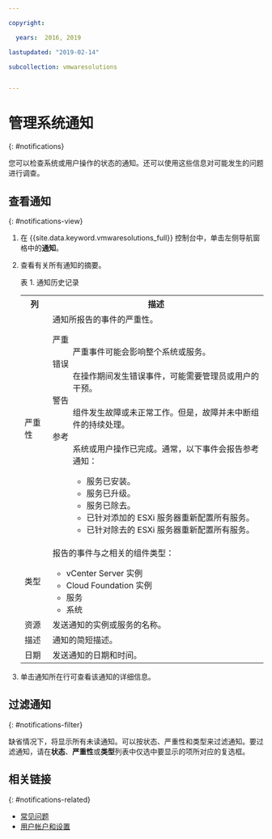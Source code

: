 ```yaml
---

copyright:

  years:  2016, 2019

lastupdated: "2019-02-14"

subcollection: vmwaresolutions


---
```


# 管理系统通知
{: #notifications}

您可以检查系统或用户操作的状态的通知。还可以使用这些信息对可能发生的问题进行调查。

## 查看通知
{: #notifications-view}

1. 在 {{site.data.keyword.vmwaresolutions_full}} 控制台中，单击左侧导航窗格中的**通知**。
2. 查看有关所有通知的摘要。

   表 1. 通知历史记录

    <table>
      <tr>
        <th>列</th>
        <th>描述</th>
      </tr>
      <tr>
        <td>严重性</td>
        <td>通知所报告的事件的严重性。<dl class="dl">
          <dt class="dt dlterm">严重</dt>
          <dd class="dd">严重事件可能会影响整个系统或服务。</dd>
          <dt class="dt dlterm">错误</dt>
          <dd class="dd">在操作期间发生错误事件，可能需要管理员或用户的干预。</dd>
          <dt class="dt dlterm">警告</dt>
          <dd class="dd">组件发生故障或未正常工作。但是，故障并未中断组件的持续处理。</dd>
            <dt class="dt dlterm">参考</dt>
            <dd class="dd">系统或用户操作已完成。通常，以下事件会报告参考通知：
       <ul class="ul">
                <li class="li">服务已安装。</li>
                <li class="li">服务已升级。</li>
                <li class="li">服务已除去。</li>
                <li class="li">已针对添加的 ESXi 服务器重新配置所有服务。</li>
                <li class="li">已针对除去的 ESXi 服务器重新配置所有服务。</li>
              </ul>
            </dd>
          </dl>
        </td>
       </tr>
       <tr>
         <td>类型</td>
         <td>报告的事件与之相关的组件类型：<ul><li>vCenter Server 实例</li><li>Cloud Foundation 实例</li><li>服务</li><li>系统</li></ul></td>
       </tr>
       <tr>
         <td>资源</td>
         <td>发送通知的实例或服务的名称。</td>
       </tr>
       <tr>
         <td>描述</td>
         <td>通知的简短描述。</td>
       </tr>
       <tr>
         <td>日期</td>
         <td>发送通知的日期和时间。</td>
       </tr>
    </table>                                       

3. 单击通知所在行可查看该通知的详细信息。

## 过滤通知
{: #notifications-filter}

缺省情况下，将显示所有未读通知。可以按状态、严重性和类型来过滤通知。要过滤通知，请在**状态**、**严重性**或**类型**列表中仅选中要显示的项所对应的复选框。

## 相关链接
{: #notifications-related}

* [常见问题](/docs/services/vmwaresolutions/vmonic?topic=vmware-solutions-faq)
* [用户帐户和设置](/docs/services/vmwaresolutions/vmonic?topic=vmware-solutions-useraccount)
